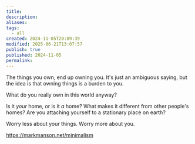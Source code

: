 ```yaml
---
title: 
description: 
aliases: 
tags:
  - all
created: 2024-11-05T20:09:39
modified: 2025-06-21T13:07:57
publish: true
published: 2024-11-05
permalink: 
---
```



The things you own, end up owning you. It's just an ambiguous saying, but the idea is that owning things is a burden to you.

What do you really own in this world anyway?

Is it *your* home, or is it *a* home? What makes it different from other people's homes? Are you attaching yourself to a stationary place on earth?

Worry less about your things. Worry more about you.


https://markmanson.net/minimalism
